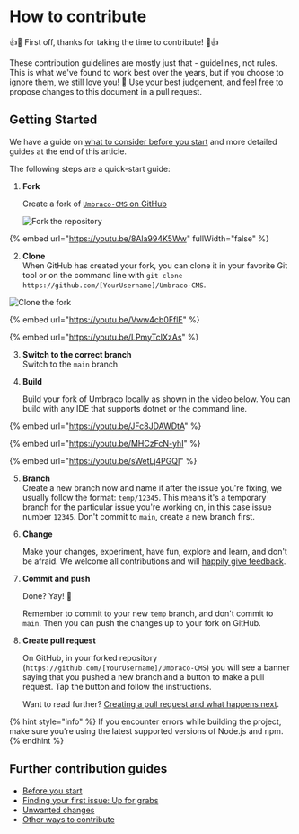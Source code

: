 # How to contribute

👍🎉 First off, thanks for taking the time to contribute! 🎉👍

These contribution guidelines are mostly just that - guidelines, not rules. This is what we've found to work best over the years, but if you choose to ignore them, we still love you! 💖 Use your best judgement, and feel free to propose changes to this document in a pull request.

## Getting Started

We have a guide on [what to consider before you start](before-you-start.md) and more detailed guides at the end of this article.

The following steps are a quick-start guide:

1.  **Fork**

    Create a fork of [`Umbraco-CMS` on GitHub](https://github.com/umbraco/Umbraco-CMS)

    ![Fork the repository](img/forkrepository.png)

{% embed url="https://youtu.be/8Ala994K5Ww" fullWidth="false" %}

2. **Clone**\
   When GitHub has created your fork, you can clone it in your favorite Git tool or on the command line with `git clone https://github.com/[YourUsername]/Umbraco-CMS`.

![Clone the fork](img/clonefork.png)



{% embed url="https://youtu.be/Vww4cb0FflE" %}

{% embed url="https://youtu.be/LPmyTcIXzAs" %}

3. **Switch to the correct branch**\
   Switch to the `main` branch
4.  **Build**

    Build your fork of Umbraco locally as shown in the video below. You can build with any IDE that supports dotnet or the command line.

{% embed url="https://youtu.be/JFc8JDAWDtA" %}

{% embed url="https://youtu.be/MHCzFcN-yhI" %}

{% embed url="https://youtu.be/sWetLj4PGQI" %}

5. **Branch**\
   Create a new branch now and name it after the issue you're fixing, we usually follow the format: `temp/12345`. This means it's a temporary branch for the particular issue you're working on, in this case issue number `12345`. Don't commit to `main`, create a new branch first.
6.  **Change**

    Make your changes, experiment, have fun, explore and learn, and don't be afraid. We welcome all contributions and will [happily give feedback](first-issue.md#questions).
7.  **Commit and push**

    Done? Yay! 🎉

    Remember to commit to your new `temp` branch, and don't commit to `main`. Then you can push the changes up to your fork on GitHub.
8.  **Create pull request**

    On GitHub, in your forked repository (`https://github.com/[YourUsername]/Umbraco-CMS`) you will see a banner saying that you pushed a new branch and a button to make a pull request. Tap the button and follow the instructions.

    Want to read further? [Creating a pull request and what happens next](creating-a-pr.md).

{% hint style="info" %}
If you encounter errors while building the project, make sure you're using the latest supported versions of Node.js and npm.
{% endhint %}

## Further contribution guides

* [Before you start](before-you-start.md)
* [Finding your first issue: Up for grabs](first-issue.md)
* [Unwanted changes](unwanted-changes.md)
* [Other ways to contribute](other-ways-to-contribute.md)
